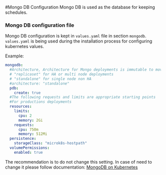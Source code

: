 #Mongo DB Configuration
Mongo DB is used as the database for keeping schedules.

### Mongo DB configuration file

Mongo DB configuration is kept in `values.yaml` file in section `mongodb`.
`values.yaml` is being used during the installation process for configuring kubernetes values.

Example:
```yaml
mongodb:
  #Architecture, Architecture for Mongo deployments is immutable to move from standalone to replicaset will require a uninstall.
  # "replicaset" for HA or multi node deployments
  # "standalone" for single node non HA
  #architecture: "standalone"
  pdb:
    create: true
  #The following requests and limits are appropriate starting points
  #For productions deployments
  resources: 
    limits:
      cpu: 2
      memory: 2Gi
    requests:
      cpu: 750m
      memory: 512Mi    
  persistence:
    storageClass: "microk8s-hostpath"
  volumePermissions:
    enabled: true
```

The recommendation is to do not change this setting. In case of need to change it please follow documentation: [MongoDB on Kubernetes](https://github.com/bitnami/charts/tree/master/bitnami/mongodb/)  
